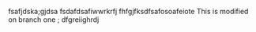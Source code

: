 fsafjdska;gjdsa
fsdafdsafiwwrkrfj
fhfgjfksdfsafosoafeiote
This is modified on branch one ; 
dfgreiighrdj
